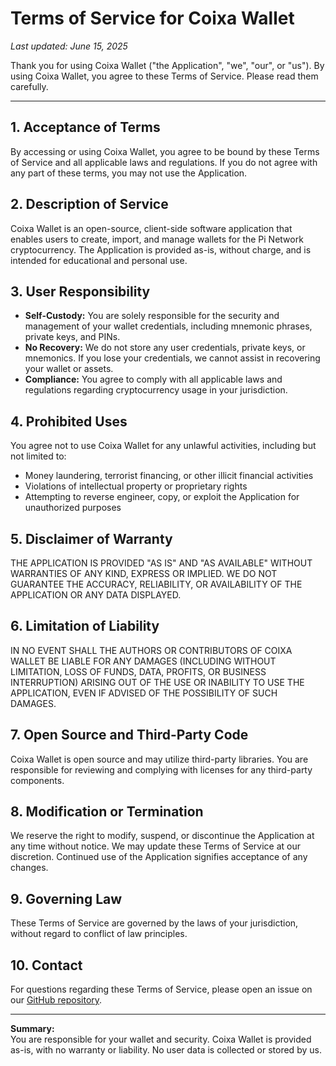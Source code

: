 # Terms of Service for Coixa Wallet

_Last updated: June 15, 2025_

Thank you for using Coixa Wallet ("the Application", "we", "our", or "us"). By using Coixa Wallet, you agree to these Terms of Service. Please read them carefully.

---

## 1. Acceptance of Terms

By accessing or using Coixa Wallet, you agree to be bound by these Terms of Service and all applicable laws and regulations. If you do not agree with any part of these terms, you may not use the Application.

## 2. Description of Service

Coixa Wallet is an open-source, client-side software application that enables users to create, import, and manage wallets for the Pi Network cryptocurrency. The Application is provided as-is, without charge, and is intended for educational and personal use.

## 3. User Responsibility

- **Self-Custody:** You are solely responsible for the security and management of your wallet credentials, including mnemonic phrases, private keys, and PINs.
- **No Recovery:** We do not store any user credentials, private keys, or mnemonics. If you lose your credentials, we cannot assist in recovering your wallet or assets.
- **Compliance:** You agree to comply with all applicable laws and regulations regarding cryptocurrency usage in your jurisdiction.

## 4. Prohibited Uses

You agree not to use Coixa Wallet for any unlawful activities, including but not limited to:
- Money laundering, terrorist financing, or other illicit financial activities
- Violations of intellectual property or proprietary rights
- Attempting to reverse engineer, copy, or exploit the Application for unauthorized purposes

## 5. Disclaimer of Warranty

THE APPLICATION IS PROVIDED "AS IS" AND "AS AVAILABLE" WITHOUT WARRANTIES OF ANY KIND, EXPRESS OR IMPLIED. WE DO NOT GUARANTEE THE ACCURACY, RELIABILITY, OR AVAILABILITY OF THE APPLICATION OR ANY DATA DISPLAYED.

## 6. Limitation of Liability

IN NO EVENT SHALL THE AUTHORS OR CONTRIBUTORS OF COIXA WALLET BE LIABLE FOR ANY DAMAGES (INCLUDING WITHOUT LIMITATION, LOSS OF FUNDS, DATA, PROFITS, OR BUSINESS INTERRUPTION) ARISING OUT OF THE USE OR INABILITY TO USE THE APPLICATION, EVEN IF ADVISED OF THE POSSIBILITY OF SUCH DAMAGES.

## 7. Open Source and Third-Party Code

Coixa Wallet is open source and may utilize third-party libraries. You are responsible for reviewing and complying with licenses for any third-party components.

## 8. Modification or Termination

We reserve the right to modify, suspend, or discontinue the Application at any time without notice. We may update these Terms of Service at our discretion. Continued use of the Application signifies acceptance of any changes.

## 9. Governing Law

These Terms of Service are governed by the laws of your jurisdiction, without regard to conflict of law principles.

## 10. Contact

For questions regarding these Terms of Service, please open an issue on our [GitHub repository](https://github.com/mz0x0100/Coixa/issues).

---

**Summary:**  
You are responsible for your wallet and security. Coixa Wallet is provided as-is, with no warranty or liability. No user data is collected or stored by us.